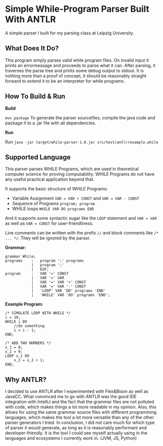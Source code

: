# Simple While-Program Parser Built With ANTLR

A simple parser I built for my parsing class at Leipzig University.

## What Does It Do?

This program simply parses valid while program files. On invalid input it prints an errormessage and proceeds to parse what it can. After parsing, 
it traverses the parse tree and prints some debug output to stdout. It is nothing more than a proof of concept, it should be 
reasonably straight forward to extend it to be an interpreter for while programs.

## How To Build & Run

**Build**

`mvn package` To generate the parser sourcefiles, compile the java code and package it to a .jar file with all dependencies.

**Run**

Run `java -jar target/while-parser-1.0.jar src/test/antlr/example.while`

## Supported Language

This parser parses WHILE Programs, which are used in theoretical computer science for proving computability. 
WHILE Programs do not have any useful practical application beyond that.

It supports the basic structure of WHILE Programs:
- Variable Assignment `VAR = VAR + CONST` and `VAR = VAR - CONST`
- Sequence of Programs `program; program`
- WHILE loops `WHILE VAR DO programs END`

And it supports some syntactic sugar like the `LOOP` statement and `VAR = VAR` as well as `VAR = CONST` for user-friendliness.

Line comments can be written with the prefix `//` and block comments like `/* ... */`. They will be ignored by the parser.

**Grammar:**
```ANTLRv4
grammar While;
programs    :   program ';' programs
            |   program ';'
            |   EOF;
program     :   VAR '=' CONST
            |   VAR '=' VAR
            |   VAR '=' VAR '+' CONST
            |   VAR '=' VAR '-' CONST
            |   'LOOP' VAR 'DO' programs 'END'
            |   'WHILE' VAR 'DO' programs 'END';
```

**Example Program:**
```WHILE
/* SIMULATE LOOP WITH WHILE */
i = 10;
WHILE i DO
    //do something
    i = i - 1;
END;

/* ADD TWO NUMBERS */
x_1 = 8;
x_2 = 9;
LOOP x_1 DO
    x_2 = x_2 + 1;
END;
```

## Why ANTLR?

I decided to use ANTLR after I experimented with Flex&Bison as well as JavaCC.
What convinced me to go with ANTLR was the good IDE integration with IntelliJ and the fact that the grammar files
are not polluted with code, which makes things a lot more readable in my opinion. Also, this allows for using the same
grammar source files with different programming languages, which makes the tool a lot more versatile than any of the
other parser generators I tried. In conclusion, I did not care much for which type of parser it would generate, as long as it is
reasonably performant and developer-friendly. It is the tool I could see myself actually using in the languages and ecosystems I currently work in. (JVM, JS, Python)
